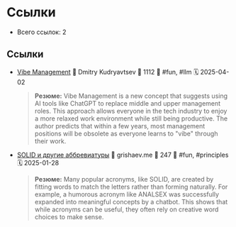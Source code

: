 # Ссылки

- Всего ссылок: 2

## Ссылки

- [Vibe Management](https://yieldcode.blog/post/vibe-management/) 👤 Dmitry Kudryavtsev 💬 1112 🔖 #fun, #llm 🗓️ 2025-04-02
    > **Резюме:** Vibe Management is a new concept that suggests using AI tools like ChatGPT to replace middle and upper management roles. This approach allows everyone in the tech industry to enjoy a more relaxed work environment while still being productive. The author predicts that within a few years, most management positions will be obsolete as everyone learns to "vibe" through their work.
- [SOLID и другие аббревиатуры](https://grishaev.me/solid-abbrev/) 👤 grishaev.me 💬 247 🔖 #fun, #principles 🗓️ 2025-01-28
    > **Резюме:** Many popular acronyms, like SOLID, are created by fitting words to match the letters rather than forming naturally. For example, a humorous acronym like ANALSEX was successfully expanded into meaningful concepts by a chatbot. This shows that while acronyms can be useful, they often rely on creative word choices to make sense.
